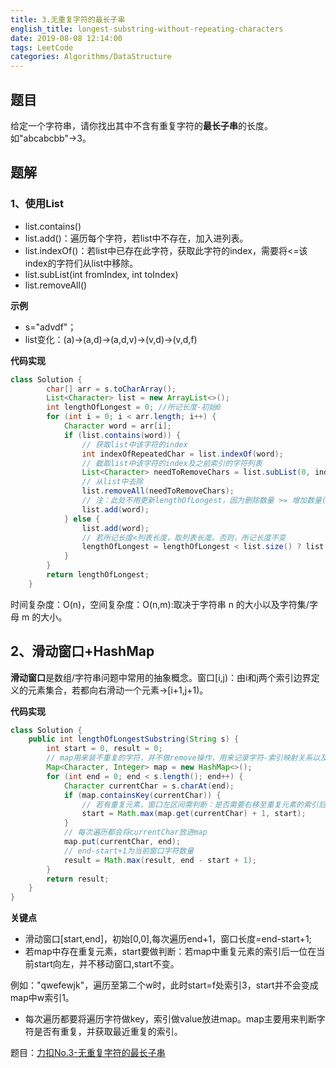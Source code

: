 ```yaml
---
title: 3.无重复字符的最长子串
english_title: longest-substring-without-repeating-characters
date: 2019-08-08 12:14:00
tags: LeetCode
categories: Algorithms/DataStructure
---
```


## 题目
给定一个字符串，请你找出其中不含有重复字符的**最长子串**的长度。如"abcabcbb"->3。

## 题解
### 1、使用List

* list.contains() 
* list.add()：遍历每个字符，若list中不存在，加入进列表。
* list.indexOf()：若list中已存在此字符，获取此字符的index，需要将<=该index的字符们从list中移除。
* list.subList(int fromIndex, int toIndex)
* list.removeAll()

**示例**
* s="advdf"；
* list变化：(a)->(a,d)->(a,d,v)->(v,d)->(v,d,f)

**代码实现**
```java
class Solution {
        char[] arr = s.toCharArray();
        List<Character> list = new ArrayList<>();
        int lengthOfLongest = 0; //所记长度-初始0
        for (int i = 0; i < arr.length; i++) {
            Character word = arr[i];
            if (list.contains(word)) {
                // 获取list中该字符的index
                int indexOfRepeatedChar = list.indexOf(word);
                // 截取list中该字符的index及之前索引的字符列表
                List<Character> needToRemoveChars = list.subList(0, indexOfRepeatedChar + 1);
                // 从list中去除
                list.removeAll(needToRemoveChars);
                // 注：此处不用更新lengthOfLongest，因为删除数量 >= 增加数量(为1)
                list.add(word);
            } else {
                list.add(word);
                // 若所记长度<列表长度，取列表长度。否则，所记长度不变
                lengthOfLongest = lengthOfLongest < list.size() ? list.size() : lengthOfLongest;
            }
        }
        return lengthOfLongest;
    }
```
时间复杂度：O(n)，空间复杂度：O(n,m):取决于字符串 n 的大小以及字符集/字母 m 的大小。

## 2、滑动窗口+HashMap
**滑动窗口**是数组/字符串问题中常用的抽象概念。窗口[i,j)：由i和j两个索引边界定义的元素集合，若都向右滑动一个元素->[i+1,j+1)。

**代码实现**
```java
class Solution {
    public int lengthOfLongestSubstring(String s) {
        int start = 0, result = 0;
        // map用来装不重复的字符，并不做remove操作，用来记录字符-索引映射关系以及使用containsKey()
        Map<Character, Integer> map = new HashMap<>();
        for (int end = 0; end < s.length(); end++) {
            Character currentChar = s.charAt(end);
            if (map.containsKey(currentChar)) {
                // 若有重复元素，窗口左区间需判断：是否需要右移至重复元素的索引后一位
                start = Math.max(map.get(currentChar) + 1, start);
            }
            // 每次遍历都会将currentChar放进map
            map.put(currentChar, end);
            // end-start+1为当前窗口字符数量
            result = Math.max(result, end - start + 1);
        }
        return result;
    }
}
```
**关键点**

* 滑动窗口[start,end]，初始[0,0],每次遍历end+1，窗口长度=end-start+1;
* 若map中存在重复元素，start要做判断：若map中重复元素的索引后一位在当前start向左，并不移动窗口,start不变。
  
 例如："qwefewjk"，遍历至第二个w时，此时start=f处索引3，start并不会变成map中w索引1。
* 每次遍历都要将遍历字符做key，索引做value放进map。map主要用来判断字符是否有重复，并获取最近重复的索引。



题目：[力扣No.3-无重复字符的最长子串](https://leetcode-cn.com/problems/longest-substring-without-repeating-characters/)